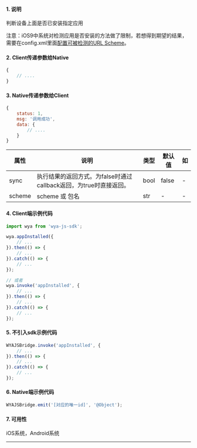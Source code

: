 #### 1. 说明

判断设备上面是否已安装指定应用

注意：iOS9中系统对检测应用是否安装的方法做了限制，若想得到期望的结果，需要在config.xml里面[配置可被检测的URL Scheme](//docs.apicloud.com/Dev-Guide/app-config-manual#14-4)。


#### 2. Client传递参数给Native

```javascript
{
	// ....
}
```

#### 3. Native传递参数给Client

```javascript
{
	status: 1,
	msg: '调用成功',
	data: {
		// ....
	}
}
```
属性 | 说明 | 类型 | 默认值 | 如
---|---|---|---|---
sync | 执行结果的返回方式。为false时通过callback返回，为true时直接返回。 | bool | false | -
scheme | scheme 或 包名 | str | - | -

#### 4. Client端示例代码

```javascript
import wya from 'wya-js-sdk';

wya.appInstalled({
	// ...
}).then(() => {
	// ...
}).catch(() => {
	// ...
});

// 或者
wya.invoke('appInstalled', {
	// ...
}).then(() => {
	// ...
}).catch(() => {
	// ...
});
```

#### 5. 不引入sdk示例代码

```javascript
WYAJSBridge.invoke('appInstalled', {
	// ...
}).then(() => {
	// ...
}).catch(() => {
	// ...
});
```

#### 6. Native端示例代码

```javascript
WYAJSBridge.emit('[对应的唯一id]', '@Object');
```

#### 7. 可用性

iOS系统，Android系统

---------

